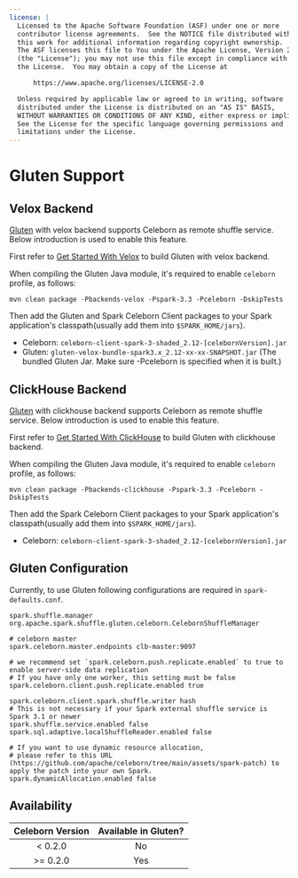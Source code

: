 ```yaml
---
license: |
  Licensed to the Apache Software Foundation (ASF) under one or more
  contributor license agreements.  See the NOTICE file distributed with
  this work for additional information regarding copyright ownership.
  The ASF licenses this file to You under the Apache License, Version 2.0
  (the "License"); you may not use this file except in compliance with
  the License.  You may obtain a copy of the License at

      https://www.apache.org/licenses/LICENSE-2.0

  Unless required by applicable law or agreed to in writing, software
  distributed under the License is distributed on an "AS IS" BASIS,
  WITHOUT WARRANTIES OR CONDITIONS OF ANY KIND, either express or implied.
  See the License for the specific language governing permissions and
  limitations under the License.
---
```


# Gluten Support
## Velox Backend

[Gluten](https://github.com/apache/incubator-gluten) with velox backend supports Celeborn as remote shuffle service. Below introduction is used to enable this feature.

First refer to [Get Started With Velox](https://gluten.apache.org/docs/getting-started/velox-backend) to build Gluten with velox backend.

When compiling the Gluten Java module, it's required to enable `celeborn` profile, as follows:

```
mvn clean package -Pbackends-velox -Pspark-3.3 -Pceleborn -DskipTests
```

Then add the Gluten and Spark Celeborn Client packages to your Spark application's classpath(usually add them into `$SPARK_HOME/jars`).

- Celeborn: `celeborn-client-spark-3-shaded_2.12-[celebornVersion].jar`
- Gluten: `gluten-velox-bundle-spark3.x_2.12-xx-xx-SNAPSHOT.jar` (The bundled Gluten Jar. Make sure -Pceleborn is specified when it is built.)

## ClickHouse Backend

[Gluten](https://github.com/apache/incubator-gluten) with clickhouse backend supports Celeborn as remote shuffle service. Below introduction is used to enable this feature.

First refer to [Get Started With ClickHouse](https://gluten.apache.org/docs/getting-started/clickhouse-backend) to build Gluten with clickhouse backend.

When compiling the Gluten Java module, it's required to enable `celeborn` profile, as follows:

```
mvn clean package -Pbackends-clickhouse -Pspark-3.3 -Pceleborn -DskipTests
```

Then add the Spark Celeborn Client packages to your Spark application's classpath(usually add them into `$SPARK_HOME/jars`).

- Celeborn: `celeborn-client-spark-3-shaded_2.12-[celebornVersion].jar`

## Gluten Configuration

Currently, to use Gluten following configurations are required in `spark-defaults.conf`.

```
spark.shuffle.manager org.apache.spark.shuffle.gluten.celeborn.CelebornShuffleManager

# celeborn master
spark.celeborn.master.endpoints clb-master:9097

# we recommend set `spark.celeborn.push.replicate.enabled` to true to enable server-side data replication
# If you have only one worker, this setting must be false 
spark.celeborn.client.push.replicate.enabled true

spark.celeborn.client.spark.shuffle.writer hash
# This is not necessary if your Spark external shuffle service is Spark 3.1 or newer
spark.shuffle.service.enabled false
spark.sql.adaptive.localShuffleReader.enabled false

# If you want to use dynamic resource allocation,
# please refer to this URL (https://github.com/apache/celeborn/tree/main/assets/spark-patch) to apply the patch into your own Spark.
spark.dynamicAllocation.enabled false
```

## Availability
| Celeborn Version | Available in Gluten? | 
|:----------------:|:--------------------:|
|     < 0.2.0      |          No          |    
|    \>= 0.2.0     |         Yes          |